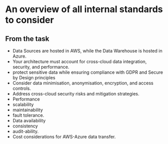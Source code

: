 # An overview of all internal standards to consider

## From the task

* Data Sources are hosted in AWS, while the Data Warehouse is hosted in Azure.
* Your architecture must account for cross-cloud data integration, security, and performance.
* protect sensitive data while ensuring compliance with GDPR and Secure by Design principles
* Consider data minimisation, anonymisation, encryption, and access controls.
* Address cross-cloud security risks and mitigation strategies.
* Performance 
* scalability 
* maintainability
* fault tolerance.
* Data availability 
* consistency
* audit-ability.
* Cost considerations for AWS-Azure data transfer.

